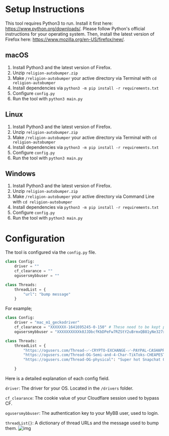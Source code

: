 # Setup Instructions
This tool requires Python3 to run. Install it first here: https://www.python.org/downloads/. Please follow Python's official instructions for your operating system. Then, install the latest version of Firefox here: https://www.mozilla.org/en-US/firefox/new/. 

## macOS
1. Install Python3 and the latest version of Firefox.
2. Unzip `religion-autobumper.zip`
3. Make `/religion-autobumper` your active directory via Terminal with `cd religion-autobumper`
4. Install dependencies via `python3 -m pip install -r requirements.txt`
5. Configure `config.py`
6. Run the tool with `python3 main.py`

## Linux
1. Install Python3 and the latest version of Firefox.
2. Unzip `religion-autobumper.zip`
3. Make `/religion-autobumper` your active directory via Terminal with `cd religion-autobumper`
4. Install dependencies via `python3 -m pip install -r requirements.txt`
5. Configure `config.py`
6. Run the tool with `python3 main.py`

## Windows
1. Install Python3 and the latest version of Firefox.
2. Unzip `religion-autobumper.zip`
3. Make `/religion-autobumper` your active directory via Command Line with `cd religion-autobumper`
4. Install dependencies via `python3 -m pip install -r requirements.txt`
5. Configure `config.py`
6. Run the tool with `python3 main.py`

# Configuration
The tool is configured via the `config.py` file. 

```python
class Config:
    driver = ""
    cf_clearance = ""
    ogusersmybbuser = ""

class Threads:
    threadList = {
        "url": "bump message"
    }
```

For example;
```python
class Config:
    driver = "mac_m1_geckodriver"
    cf_clearance = "XXXXXXX-1641695245-0-150" # These need to be kept private.
    ogusersmybbuser = "XXXXXXXXXXk0JJDbcfKbDPeFw7RZStY2uBrmxQB81yNe327xgUAt" # These need to be kept private.

class Threads:
    threadList = {
        "https://ogusers.com/Thread-✅-CRYPTO-EXCHANGE-✅-PAYPAL-CASHAPP-APPLEPAY-ZELLE-CRYPTO": "Bumping this thread! Available to exchange!",
        "https://ogusers.com/Thread-OG-Semi-and-4-Char-TikToks-CHEAPEST-5": "Super cheap TikTok accounts for sell!",
        "https://ogusers.com/Thread-OG-physical": "Super hot Snapchat OG buy it now"

    }
```

Here is a detailed explanation of each config field.

`driver`: The driver for your OS. Located in the `/drivers` folder. 

`cf_clearance`: The cookie value of your Cloudflare session used to bypass CF. 

`ogusersmybbuser`: The authentication key to your MyBB user, used to login. 

`threadList{}`: A dictionary of thread URLs and the message used to bump them.
![img](https://i.imgur.com/xZnsiRr.png)
